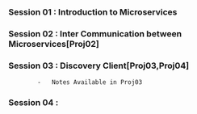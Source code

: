 ### Session 01 : Introduction to Microservices
### Session 02 : Inter Communication between Microservices[Proj02]
### Session 03 : Discovery Client[Proj03,Proj04]
			-	Notes Available in Proj03
### Session 04 : 

